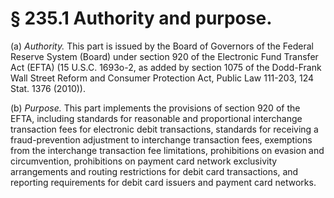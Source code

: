 # § 235.1   Authority and purpose.

(a) *Authority.* This part is issued by the Board of Governors of the Federal Reserve System (Board) under section 920 of the Electronic Fund Transfer Act (EFTA) (15 U.S.C. 1693o-2, as added by section 1075 of the Dodd-Frank Wall Street Reform and Consumer Protection Act, Public Law 111-203, 124 Stat. 1376 (2010)).


(b) *Purpose.* This part implements the provisions of section 920 of the EFTA, including standards for reasonable and proportional interchange transaction fees for electronic debit transactions, standards for receiving a fraud-prevention adjustment to interchange transaction fees, exemptions from the interchange transaction fee limitations, prohibitions on evasion and circumvention, prohibitions on payment card network exclusivity arrangements and routing restrictions for debit card transactions, and reporting requirements for debit card issuers and payment card networks.




